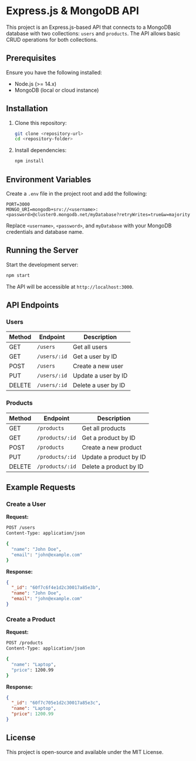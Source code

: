 # Express.js & MongoDB API

This project is an Express.js-based API that connects to a MongoDB database with two collections: `users` and `products`. The API allows basic CRUD operations for both collections.

## Prerequisites
Ensure you have the following installed:
- Node.js (>= 14.x)
- MongoDB (local or cloud instance)

## Installation
1. Clone this repository:
   ```sh
   git clone <repository-url>
   cd <repository-folder>
   ```
2. Install dependencies:
   ```sh
   npm install
   ```

## Environment Variables
Create a `.env` file in the project root and add the following:
   ```env
   PORT=3000
   MONGO_URI=mongodb+srv://<username>:<password>@cluster0.mongodb.net/myDatabase?retryWrites=true&w=majority
   ```
Replace `<username>`, `<password>`, and `myDatabase` with your MongoDB credentials and database name.

## Running the Server
Start the development server:
   ```sh
   npm start
   ```
The API will be accessible at `http://localhost:3000`.

## API Endpoints

### Users
| Method | Endpoint       | Description            |
|--------|---------------|------------------------|
| GET    | `/users`      | Get all users          |
| GET    | `/users/:id`  | Get a user by ID       |
| POST   | `/users`      | Create a new user      |
| PUT    | `/users/:id`  | Update a user by ID    |
| DELETE | `/users/:id`  | Delete a user by ID    |

### Products
| Method | Endpoint        | Description             |
|--------|----------------|-------------------------|
| GET    | `/products`     | Get all products        |
| GET    | `/products/:id` | Get a product by ID     |
| POST   | `/products`     | Create a new product    |
| PUT    | `/products/:id` | Update a product by ID  |
| DELETE | `/products/:id` | Delete a product by ID  |

## Example Requests

### Create a User
**Request:**
```sh
POST /users
Content-Type: application/json

{
  "name": "John Doe",
  "email": "john@example.com"
}
```

**Response:**
```json
{
  "_id": "60f7c6f4e1d2c30017a85e3b",
  "name": "John Doe",
  "email": "john@example.com"
}
```

### Create a Product
**Request:**
```sh
POST /products
Content-Type: application/json

{
  "name": "Laptop",
  "price": 1200.99
}
```

**Response:**
```json
{
  "_id": "60f7c705e1d2c30017a85e3c",
  "name": "Laptop",
  "price": 1200.99
}
```

## License
This project is open-source and available under the MIT License.

